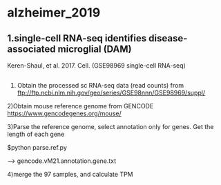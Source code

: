 # alzheimer_2019

##


## 1.single-cell RNA-seq identifies disease-associated microglial (DAM)

Keren-Shaul, et al. 2017. Cell. (GSE98969 single-cell RNA-seq)

##

1) Obtain the processed sc RNA-seq data (read counts) from ftp://ftp.ncbi.nlm.nih.gov/geo/series/GSE98nnn/GSE98969/suppl/

2)Obtain mouse reference genome from GENCODE https://www.gencodegenes.org/mouse/

3)Parse the reference genome, select annotation only for genes. Get the length of each gene

$python parse.ref.py

--> gencode.vM21.annotation.gene.txt

4)merge the 97 samples, and calculate TPM

